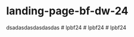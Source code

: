 # landing-page-bf-dw-24
dsadasdasdasdasdas
#   l p b f 2 4  
 #   l p b f 2 4  
 #   l p b f 2 4  
 